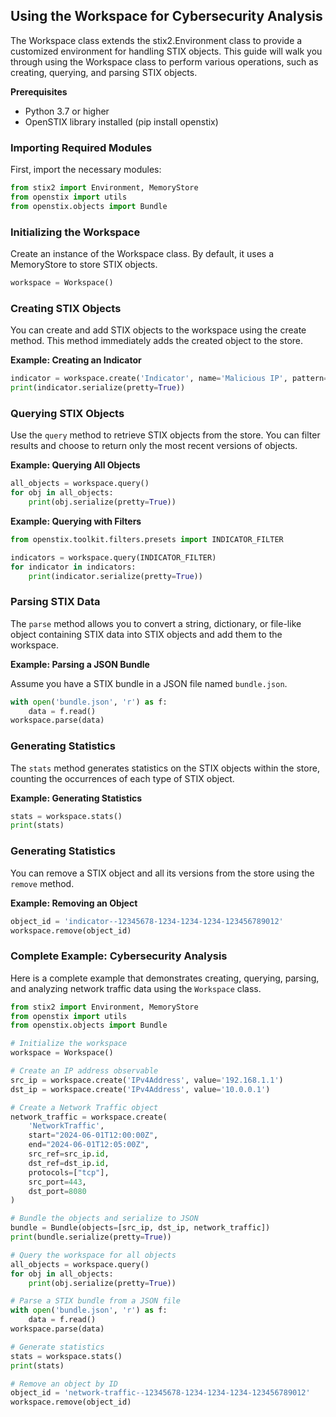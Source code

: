 ## Using the Workspace for Cybersecurity Analysis
The Workspace class extends the stix2.Environment class to provide a customized environment for handling STIX objects. This guide will walk you through using the Workspace class to perform various operations, such as creating, querying, and parsing STIX objects.

**Prerequisites**

- Python 3.7 or higher
- OpenSTIX library installed (pip install openstix)

### Importing Required Modules
First, import the necessary modules:

```python
from stix2 import Environment, MemoryStore
from openstix import utils
from openstix.objects import Bundle
```

### Initializing the Workspace
Create an instance of the Workspace class. By default, it uses a MemoryStore to store STIX objects.

```python
workspace = Workspace()
```

### Creating STIX Objects
You can create and add STIX objects to the workspace using the create method. This method immediately adds the created object to the store.

**Example: Creating an Indicator**
```python
indicator = workspace.create('Indicator', name='Malicious IP', pattern="[ipv4-addr:value = '198.51.100.1']")
print(indicator.serialize(pretty=True))
```

### Querying STIX Objects
Use the `query` method to retrieve STIX objects from the store. You can filter results and choose to return only the most recent versions of objects.

**Example: Querying All Objects**
```python
all_objects = workspace.query()
for obj in all_objects:
    print(obj.serialize(pretty=True))
```

**Example: Querying with Filters**
```python
from openstix.toolkit.filters.presets import INDICATOR_FILTER

indicators = workspace.query(INDICATOR_FILTER)
for indicator in indicators:
    print(indicator.serialize(pretty=True))
```


### Parsing STIX Data
The `parse` method allows you to convert a string, dictionary, or file-like object containing STIX data into STIX objects and add them to the workspace.

**Example: Parsing a JSON Bundle**

Assume you have a STIX bundle in a JSON file named `bundle.json`.
```python
with open('bundle.json', 'r') as f:
    data = f.read()
workspace.parse(data)
```

### Generating Statistics
The `stats` method generates statistics on the STIX objects within the store, counting the occurrences of each type of STIX object.


**Example: Generating Statistics**

```python
stats = workspace.stats()
print(stats)
```


### Generating Statistics
You can remove a STIX object and all its versions from the store using the `remove` method.


**Example: Removing an Object**

```python
object_id = 'indicator--12345678-1234-1234-1234-123456789012'
workspace.remove(object_id)
```

### Complete Example: Cybersecurity Analysis
Here is a complete example that demonstrates creating, querying, parsing, and analyzing network traffic data using the `Workspace` class.


```python
from stix2 import Environment, MemoryStore
from openstix import utils
from openstix.objects import Bundle

# Initialize the workspace
workspace = Workspace()

# Create an IP address observable
src_ip = workspace.create('IPv4Address', value='192.168.1.1')
dst_ip = workspace.create('IPv4Address', value='10.0.0.1')

# Create a Network Traffic object
network_traffic = workspace.create(
    'NetworkTraffic',
    start="2024-06-01T12:00:00Z",
    end="2024-06-01T12:05:00Z",
    src_ref=src_ip.id,
    dst_ref=dst_ip.id,
    protocols=["tcp"],
    src_port=443,
    dst_port=8080
)

# Bundle the objects and serialize to JSON
bundle = Bundle(objects=[src_ip, dst_ip, network_traffic])
print(bundle.serialize(pretty=True))

# Query the workspace for all objects
all_objects = workspace.query()
for obj in all_objects:
    print(obj.serialize(pretty=True))

# Parse a STIX bundle from a JSON file
with open('bundle.json', 'r') as f:
    data = f.read()
workspace.parse(data)

# Generate statistics
stats = workspace.stats()
print(stats)

# Remove an object by ID
object_id = 'network-traffic--12345678-1234-1234-1234-123456789012'
workspace.remove(object_id)
```